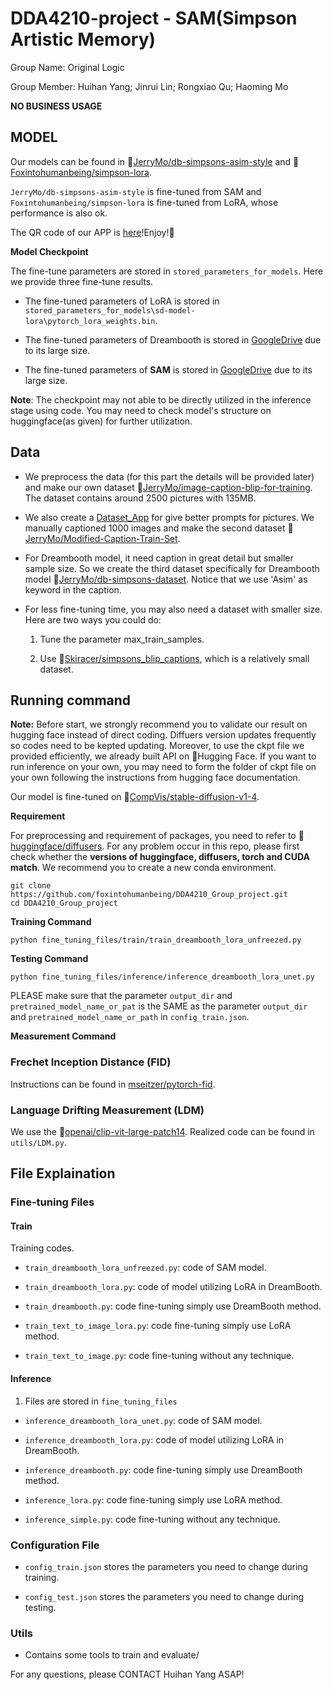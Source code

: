 # DDA4210-project - SAM(Simpson Artistic Memory)

Group Name: Original Logic

Group Member: Huihan Yang; Jinrui Lin; Rongxiao Qu; Haoming Mo

**NO BUSINESS USAGE**

## MODEL 

Our models can be found in 🤗[JerryMo/db-simpsons-asim-style](https://huggingface.co/JerryMo/db-simpsons-asim-style) and 🤗[Foxintohumanbeing/simpson-lora](https://huggingface.co/Foxintohumanbeing/simpson-lora). 

`JerryMo/db-simpsons-asim-style` is fine-tuned from SAM and `Foxintohumanbeing/simpson-lora` is fine-tuned from LoRA, whose performance is also ok.

The QR code of our APP is [here](APP_QR.png)!Enjoy!👋


**Model Checkpoint**

The fine-tune parameters are stored in `stored_parameters_for_models`. Here we provide three fine-tune results. 

* The fine-tuned parameters of LoRA is stored in `stored_parameters_for_models\sd-model-lora\pytorch_lora_weights.bin`.

* The fine-tuned parameters of Dreambooth is stored in [GoogleDrive](https://drive.google.com/file/d/1aoCCOsFvzrG27AZ46_kfyx04GGZQkwHF/view?usp=share_link) due to its large size.

* The fine-tuned parameters of **SAM** is stored in [GoogleDrive](https://drive.google.com/file/d/1K4E6b0yqoj95H7Veax8UPorBC1xjaoed/view?usp=share_link) due to its large size.

**Note**: The checkpoint may not able to be directly utilized in the inference stage using code. You may need to check model's structure on huggingface(as given) for further utilization.


## Data 

* We preprocess the data (for this part the details will be provided later) and make our own dataset 🤗[JerryMo/image-caption-blip-for-training](https://huggingface.co/datasets/JerryMo/image-caption-blip-for-training). The dataset contains around 2500 pictures with 135MB.

* We also create a [Dataset_App](https://github.com/RickLin616/sd-annotation-app) for give better prompts for pictures. We manually captioned 1000 images and make the second dataset 🤗[JerryMo/Modified-Caption-Train-Set](https://huggingface.co/datasets/JerryMo/Modified-Caption-Train-Set).

* For Dreambooth model, it need caption in great detail but smaller sample size. So we create the third dataset specifically for Dreambooth model 🤗[JerryMo/db-simpsons-dataset](https://huggingface.co/datasets/JerryMo/db-simpsons-dataset). Notice that we use 'Asim' as keyword in the caption.

* For less fine-tuning time, you may also need a dataset with smaller size. Here are two ways you could do:
    
    1. Tune the parameter max_train_samples.

    2. Use 🤗[Skiracer/simpsons_blip_captions](https://huggingface.co/datasets/skiracer/simpsons_blip_captions), which is a relatively small dataset.


## Running command

**Note:** Before start, we strongly recommend you to validate our result on hugging face instead of direct coding. Diffuers version updates frequently so codes need to be kepted updating. Moreover, to use the ckpt file we provided efficiently, we already built API on 🤗Hugging Face. If you want to run inference on your own, you may need to form the folder of ckpt file on your own following the instructions from hugging face documentation.   

Our model is fine-tuned on 🤗[CompVis/stable-diffusion-v1-4](https://huggingface.co/CompVis/stable-diffusion-v1-4).

**Requirement**

For preprocessing and requirement of packages, you need to refer to 🤗[huggingface/diffusers](https://github.com/huggingface/diffusers). For any problem occur in this repo, please first check whether the **versions of huggingface, diffusers, torch and CUDA match**. We recommend you to create a new conda environment.


```
git clone https://github.com/foxintohumanbeing/DDA4210_Group_project.git
cd DDA4210_Group_project
```

**Training Command**
```
python fine_tuning_files/train/train_dreambooth_lora_unfreezed.py
```

**Testing Command**
```
python fine_tuning_files/inference/inference_dreambooth_lora_unet.py 
```
PLEASE make sure that the parameter `output_dir` and `pretrained_model_name_or_pat` is the SAME as the parameter `output_dir` and `pretrained_model_name_or_path` in `config_train.json`. 

**Measurement Command**

### Frechet Inception Distance (FID)

Instructions can be found in [mseitzer/pytorch-fid](https://github.com/mseitzer/pytorch-fid).

### Language Drifting Measurement (LDM)

We use the 🤗[openai/clip-vit-large-patch14](https://huggingface.co/openai/clip-vit-large-patch14). Realized code can be found in `utils/LDM.py`.


## File Explaination

### Fine-tuning Files
#### Train 

Training codes.

*  `train_dreambooth_lora_unfreezed.py`: code of SAM model.

* `train_dreambooth_lora.py`: code of model utilizing LoRA in DreamBooth.

*  `train_dreambooth.py`: code fine-tuning simply use DreamBooth method.

*  `train_text_to_image_lora.py`: code fine-tuning simply use LoRA method.

*  `train_text_to_image.py`: code fine-tuning without any technique.

#### Inference

1. Files are stored in `fine_tuning_files`

*  `inference_dreambooth_lora_unet.py`: code of SAM model.

*  `inference_dreambooth_lora.py`: code of model utilizing LoRA in DreamBooth.

*  `inference_dreambooth.py`: code fine-tuning simply use DreamBooth method.

*  `inference_lora.py`: code fine-tuning simply use LoRA method.

*  `inference_simple.py`: code fine-tuning without any technique.



### Configuration File

* `config_train.json` stores the parameters you need to change during training. 

* `config_test.json` stores the parameters you need to change during testing. 

### Utils

* Contains some tools to train and evaluate/




For any questions, please CONTACT Huihan Yang ASAP!
